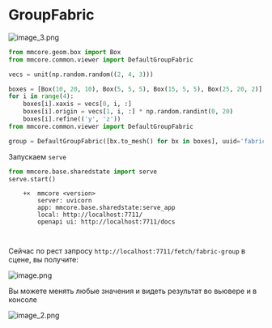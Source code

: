 # GroupFabric

![image_3.png](image_3.png)

```python
from mmcore.geom.box import Box
from mmcore.common.viewer import DefaultGroupFabric

vecs = unit(np.random.random((2, 4, 3)))

boxes = [Box(10, 20, 10), Box(5, 5, 5), Box(15, 5, 5), Box(25, 20, 2)]
for i in range(4):
    boxes[i].xaxis = vecs[0, i, :]
    boxes[i].origin = vecs[1, i, :] * np.random.randint(0, 20)
    boxes[i].refine(('y', 'z'))
from mmcore.common.viewer import DefaultGroupFabric

group = DefaultGroupFabric([bx.to_mesh() for bx in boxes], uuid='fabric-group')

```

Запускаем `serve`

``` python
from mmcore.base.sharedstate import serve
serve.start()
```

```
    +×  mmcore <version>
        server: uvicorn
        app: mmcore.base.sharedstate:serve_app
        local: http://localhost:7711/
        openapi ui: http://localhost:7711/docs
    
    
```

Сейчас по рест запросу `http://localhost:7711/fetch/fabric-group` в сцене, вы получите:

![image.png](image.png)

Вы можете менять любые значения и видеть результат во вьювере и в консоле

![image_2.png](image_2.png)